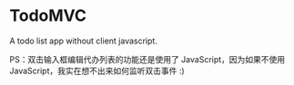 # TodoMVC
A todo list app without client javascript.

PS：双击输入框编辑代办列表的功能还是使用了 JavaScript，因为如果不使用 JavaScript，我实在想不出来如何监听双击事件 :)
